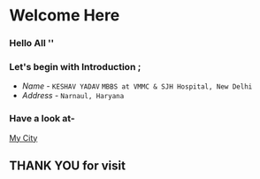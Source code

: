 # **Welcome Here**

### Hello All ''
### Let's begin with Introduction ;

- _Name_ - `KESHAV YADAV`
      `MBBS at VMMC & SJH Hospital, New Delhi`
- _Address_ - `Narnaul, Haryana`

### Have a look at-
[My City](https://en.wikipedia.org/wiki/Narnaul)

## THANK YOU for visit





